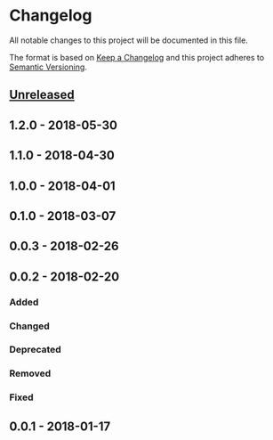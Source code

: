# Changelog
All notable changes to this project will be documented in this file.

The format is based on [Keep a Changelog](https://keepachangelog.com/en/1.0.0/)
and this project adheres to [Semantic Versioning](https://semver.org/spec/v2.0.0.html).

## [Unreleased]

## 1.2.0 - 2018-05-30
## 1.1.0 - 2018-04-30
## 1.0.0 - 2018-04-01
## 0.1.0 - 2018-03-07
## 0.0.3 - 2018-02-26
## 0.0.2 - 2018-02-20

### Added


### Changed


### Deprecated


### Removed


### Fixed


## 0.0.1 - 2018-01-17

[Unreleased]: https://github.com/clsimplex/tuxedo-helpers/compare/1.2.0...develop
[1.2.0]: https://github.com/clsimplex/tuxedo-helpers/compare/1.1.0...1.2.0
[1.1.0]: https://github.com/clsimplex/tuxedo-helpers/compare/1.0.0...1.1.0
[1.0.0]: https://github.com/clsimplex/tuxedo-helpers/compare/0.1.0...1.0.0
[0.1.0]: https://github.com/clsimplex/tuxedo-helpers/compare/0.0.3...0.1.0
[0.0.3]: https://github.com/clsimplex/tuxedo-helpers/compare/0.0.2...0.0.3
[0.0.2]: https://github.com/clsimplex/tuxedo-helpers/compare/0.0.1...0.0.2
[0.0.1]: https://github.com/clsimplex/tuxedo-helpers/releases/0.0.1


